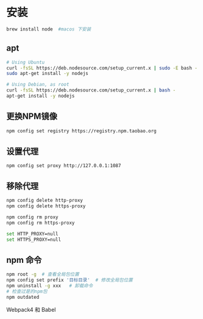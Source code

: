 # 安装        
```bash
brew install node  #macos 下安装
```

## apt

```bash
# Using Ubuntu
curl -fsSL https://deb.nodesource.com/setup_current.x | sudo -E bash -
sudo apt-get install -y nodejs

# Using Debian, as root
curl -fsSL https://deb.nodesource.com/setup_current.x | bash -
apt-get install -y nodejs
```





## 更换NPM镜像

```bash
npm config set registry https://registry.npm.taobao.org
```

## 设置代理

`npm config set proxy http://127.0.0.1:1087`

## 移除代理

````bash
npm config delete http-proxy
npm config delete https-proxy

npm config rm proxy
npm config rm https-proxy

set HTTP_PROXY=null
set HTTPS_PROXY=null
````

## npm 命令

```bash
npm root -g  # 查看全局包位置
npm config set prefix '目标目录'  # 修改全局包位置 
npm uninstall -g xxx   # 卸载命令 
# 检查过是的npm包
npm outdated 
```

Webpack4 和 Babel